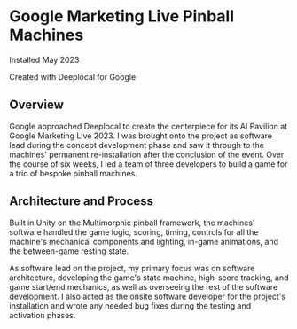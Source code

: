 # Google Marketing Live Pinball Machines

Installed May 2023

Created with Deeplocal for Google

## Overview

Google approached Deeplocal to create the centerpiece for its AI Pavilion at Google Marketing Live 2023. I was brought onto the project as software lead during the concept development phase and saw it through to the machines' permanent re-installation after the conclusion of the event. Over the course of six weeks, I led a team of three developers to build a game for a trio of bespoke pinball machines.

## Architecture and Process

Built in Unity on the Multimorphic pinball framework, the machines' software handled the game logic, scoring, timing, controls for all the machine's mechanical components and lighting, in-game animations, and the between-game resting state.

As software lead on the project, my primary focus was on software architecture, developing the game's state machine, high-score tracking, and game start/end mechanics, as well as overseeing the rest of the software development. I also acted as the onsite software developer for the project's installation and wrote any needed bug fixes during the testing and activation phases.
